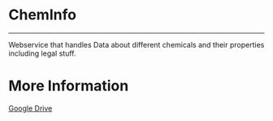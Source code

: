 # ChemInfo
---

Webservice that handles Data about different chemicals and their properties including legal stuff.

# More Information 

[Google Drive](https://drive.google.com/drive/folders/136wLcla9PJiPXw-M33A4eo4nh_z7Ofpl)
